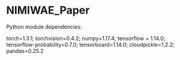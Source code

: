 # NIMIWAE_Paper

Python module dependencies:

torch=1.3.1; 
torchvision=0.4.2; 
numpy=1.17.4; 
tensorflow = 1.14.0; 
tensorflow-probability=0.7.0; 
tensorboard=1.14.0; 
cloudpickle=1.2.2; 
pandas=0.25.2
